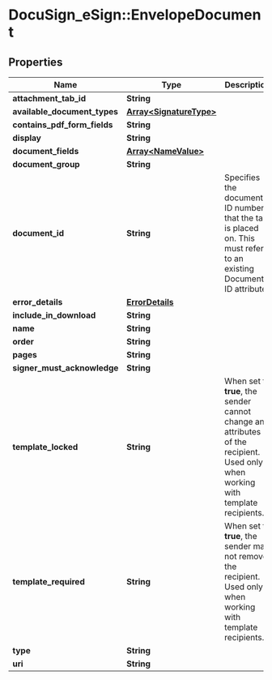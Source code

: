 # DocuSign_eSign::EnvelopeDocument

## Properties
Name | Type | Description | Notes
------------ | ------------- | ------------- | -------------
**attachment_tab_id** | **String** |  | [optional] 
**available_document_types** | [**Array&lt;SignatureType&gt;**](SignatureType.md) |  | [optional] 
**contains_pdf_form_fields** | **String** |  | [optional] 
**display** | **String** |  | [optional] 
**document_fields** | [**Array&lt;NameValue&gt;**](NameValue.md) |  | [optional] 
**document_group** | **String** |  | [optional] 
**document_id** | **String** | Specifies the document ID number that the tab is placed on. This must refer to an existing Document&#39;s ID attribute. | [optional] 
**error_details** | [**ErrorDetails**](ErrorDetails.md) |  | [optional] 
**include_in_download** | **String** |  | [optional] 
**name** | **String** |  | [optional] 
**order** | **String** |  | [optional] 
**pages** | **String** |  | [optional] 
**signer_must_acknowledge** | **String** |  | [optional] 
**template_locked** | **String** | When set to **true**, the sender cannot change any attributes of the recipient. Used only when working with template recipients.  | [optional] 
**template_required** | **String** | When set to **true**, the sender may not remove the recipient. Used only when working with template recipients. | [optional] 
**type** | **String** |  | [optional] 
**uri** | **String** |  | [optional] 


